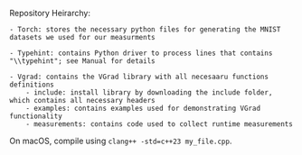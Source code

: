 Repository Heirarchy:
    
    - Torch: stores the necessary python files for generating the MNIST datasets we used for our measurments
    
    - Typehint: contains Python driver to process lines that contains "\\typehint"; see Manual for details
    
    - Vgrad: contains the VGrad library with all necesaaru functions definitions
        - include: install library by downloading the include folder, which contains all necessary headers
        - examples: contains examples used for demonstrating VGrad functionality
        - measurements: contains code used to collect runtime measurements 

On macOS, compile using `clang++ -std=c++23 my_file.cpp`.

